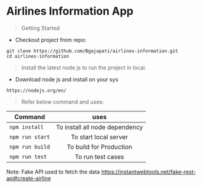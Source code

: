 # Airlines Information App

> Getting Started


- Checkout project from repo:

```
git clone https://github.com/Bgajapati/airlines-information.git
cd airlines-information
```

> Install the latest node js to run the project in local.

- Download node js and install on your sys

```
https://nodejs.org/en/
```

> Refer below command and uses:

| Command         |              uses              |
|-----------------|:------------------------------:|
| `npm install`   | To install all node dependency |
| `npm run start` |     To start local server      |
| `npm run build` |    To build for Production     |
| `npm run test`  |       To run test cases        |

Note: Fake API used to fetch the data
https://instantwebtools.net/fake-rest-api#create-airline
